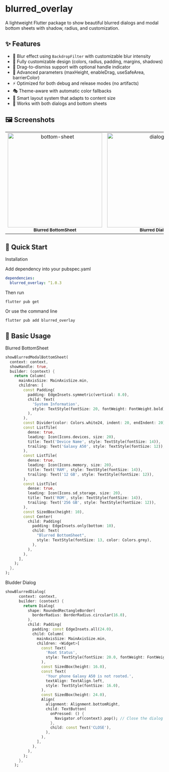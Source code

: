 # blurred_overlay

A lightweight Flutter package to show beautiful blurred dialogs and modal bottom sheets with shadow, radius, and customization.


## ✨ Features

- 🎯 Blur effect using `BackdropFilter` with customizable blur intensity
- 🎨 Fully customizable design (colors, radius, padding, margins, shadows)
- 📱 Drag-to-dismiss support with optional handle indicator
- 🔧 Advanced parameters (maxHeight, enableDrag, useSafeArea, barrierColor)
- ⚡ Optimized for both debug and release modes (no artifacts)
- 🎭 Theme-aware with automatic color fallbacks
- 📐 Smart layout system that adapts to content size
- 🚀 Works with both dialogs and bottom sheets

  
## 🖼️ Screenshots

<table border="0">
  <tr>
    <td align="center">
      <img src="https://i.ibb.co.com/3y7cSJKg/bottom-sheet.jpg" alt="bottom-sheet" border="0" width="300"/><br/>
      <sub><b>Blurred BottomSheet</b></sub>
    </td>
    <td align="center">
      <img src="https://i.ibb.co.com/ZzhMK0jy/dialog.jpg" alt="dialog" border="0" width="300"/><br/>
      <sub><b>Blurred Dialog</b></sub>
    </td>
  </tr>
</table>


## 🚀 Quick Start
Installation

Add dependency into your pubspec.yaml
```yaml
dependencies:
  blurred_overlay: ^1.0.3
```
Then run
```shell
flutter pub get
```

Or use the command line
```shell
flutter pub add blurred_overlay
```

## 📱 Basic Usage
Blurred BottomSheet
```dart
showBlurredModalBottomSheet(
  context: context,
  showHandle: true,
  builder: (context) {
    return Column(
      mainAxisSize: MainAxisSize.min,
      children: [
        const Padding(
          padding: EdgeInsets.symmetric(vertical: 8.0),
          child: Text(
            'System Information',
            style: TextStyle(fontSize: 20, fontWeight: FontWeight.bold),
          ),
        ),
        const Divider(color: Colors.white24, indent: 20, endIndent: 20),
        const ListTile(
          dense: true,
          leading: Icon(Icons.devices, size: 20),
          title: Text('Device Name', style: TextStyle(fontSize: 14)),
          trailing: Text('Galaxy A50', style: TextStyle(fontSize: 12)),
        ),
        const ListTile(
          dense: true,
          leading: Icon(Icons.memory, size: 20),
          title: Text('RAM', style: TextStyle(fontSize: 14)),
          trailing: Text('12 GB', style: TextStyle(fontSize: 12)),
        ),
        const ListTile(
          dense: true,
          leading: Icon(Icons.sd_storage, size: 20),
          title: Text('ROM', style: TextStyle(fontSize: 14)),
          trailing: Text('256 GB', style: TextStyle(fontSize: 12)),
        ),
        const SizedBox(height: 10),
        const Center(
          child: Padding(
            padding: EdgeInsets.only(bottom: 10),
            child: Text(
              "Blurred BottomSheet",
              style: TextStyle(fontSize: 13, color: Colors.grey),
            ),
          ),
        ),
      ],
    );
  },
);
```

Bludder Dialog
```dart
showBlurredDialog(
      context: context,
      builder: (context) {
        return Dialog(
          shape: RoundedRectangleBorder(
            borderRadius: BorderRadius.circular(16.0),
          ),
          child: Padding(
            padding: const EdgeInsets.all(24.0),
            child: Column(
              mainAxisSize: MainAxisSize.min,
              children: <Widget>[
                const Text(
                  'Root Status',
                  style: TextStyle(fontSize: 20.0, fontWeight: FontWeight.bold),
                ),
                const SizedBox(height: 16.0),
                const Text(
                  'Your phone Galaxy A50 is not rooted.',
                  textAlign: TextAlign.left,
                  style: TextStyle(fontSize: 16.0),
                ),
                const SizedBox(height: 24.0),
                Align(
                  alignment: Alignment.bottomRight,
                  child: TextButton(
                    onPressed: () {
                      Navigator.of(context).pop(); // Close the dialog
                    },
                    child: const Text('CLOSE'),
                  ),
                ),
              ],
            ),
          ),
        );
      },
    );
```